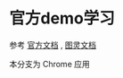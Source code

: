 官方demo学习
======

参考 [官方文档](https://crxdoc-zh.appspot.com/extensions/getstarted) , [图灵文档](http://www.ituring.com.cn/book/miniarticle/60134)


本分支为 Chrome 应用